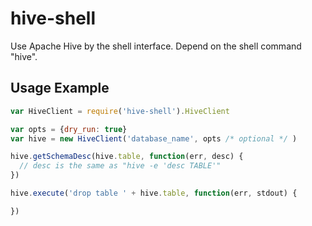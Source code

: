 hive-shell
===========

Use Apache Hive by the shell interface. Depend on the shell command "hive".


## Usage Example
```javascript
var HiveClient = require('hive-shell').HiveClient

var opts = {dry_run: true}
var hive = new HiveClient('database_name', opts /* optional */ )

hive.getSchemaDesc(hive.table, function(err, desc) {
  // desc is the same as "hive -e 'desc TABLE'"
})

hive.execute('drop table ' + hive.table, function(err, stdout) {

})

```
